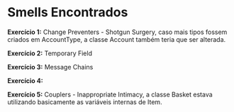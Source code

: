 # Smells Encontrados

**Exercício 1:**
Change Preventers - Shotgun Surgery, caso mais tipos fossem criados em AccountType, a classe Account também teria que ser alterada.

**Exercício 2:** Temporary Field

**Exercício 3:** Message Chains

**Exercício 4:**

**Exercício 5:**
Couplers - Inappropriate Intimacy,  a classe Basket estava utilizando basicamente as variáveis internas de Item.
